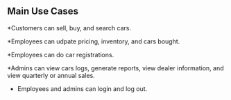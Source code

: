 ## Main Use Cases
*Customers can sell, buy, and search cars.

*Employees can udpate pricing, inventory, and cars bought.

*Employees can do car registrations.

*Admins can view cars logs, generate reports, view dealer information, and view quarterly or annual sales.

* Employees and admins can login and log out.


